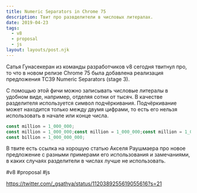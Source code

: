 ```yaml
---
title: Numeric Separators in Chrome 75
description: Твит про развделители в числовых литералах.
date: 2019-04-23
tags:
  - v8
  - proposal
  - js
layout: layouts/post.njk
---
```

Сатья Гунасекеран из команды разработчиков v8 сегодня твитнул про, то что в новом релизе Chrome 75 была добавлена реализация предложения TC39 Numeric Separators (stage 3).

С помощью этой фичи можно записывать числовые литералы в удобном виде, например, отделяя сотни от тысяч. В качестве разделителя используется символ подчёркивания. Подчёркивание может находится только между двумя цифрами, то есть его нельзя использовать в начале или конце числа.

```js
const million = 1_000_000;
const million = 1_000_000;const million = 1_000_000;const million = 1_000_000;const million = 1_000_000;
const billion = 1_000_000_000;
```

В твите есть ссылка на хорошую статью Акселя Раушмаера про новое предложение с разными примерами его использования и замечаниями, в каких случаях разделители в числах лучше не использовать.

#v8 #proposal #js

https://twitter.com/_gsathya/status/1120389255619055616?s=21
